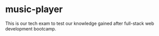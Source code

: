 # music-player
This is our tech exam to test our knowledge gained after full-stack web development bootcamp.
